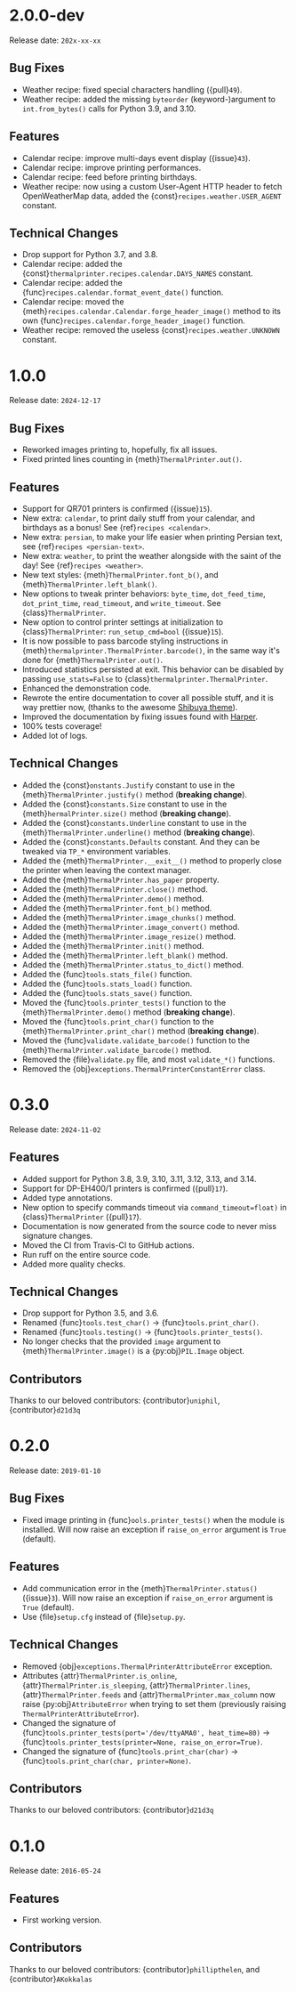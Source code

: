 # 2.0.0-dev

Release date: `202x-xx-xx`

## Bug Fixes

- Weather recipe: fixed special characters handling ({pull}`49`).
- Weather recipe: added the missing `byteorder` (keyword-)argument to `int.from_bytes()` calls for Python 3.9, and 3.10.

## Features

- Calendar recipe: improve multi-days event display ({issue}`43`).
- Calendar recipe: improve printing performances.
- Calendar recipe: feed before printing birthdays.
- Weather recipe: now using a custom User-Agent HTTP header to fetch OpenWeatherMap data, added the {const}`recipes.weather.USER_AGENT` constant.

## Technical Changes

- Drop support for Python 3.7, and 3.8.
- Calendar recipe: added the {const}`thermalprinter.recipes.calendar.DAYS_NAMES` constant.
- Calendar recipe: added the {func}`recipes.calendar.format_event_date()` function.
- Calendar recipe: moved the {meth}`recipes.calendar.Calendar.forge_header_image()` method to its own {func}`recipes.calendar.forge_header_image()` function.
- Weather recipe: removed the useless {const}`recipes.weather.UNKNOWN` constant.

# 1.0.0

Release date: `2024-12-17`

## Bug Fixes

- Reworked images printing to, hopefully, fix all issues.
- Fixed printed lines counting in {meth}`ThermalPrinter.out()`.

## Features

- Support for QR701 printers is confirmed ({issue}`15`).
- New extra: `calendar`, to print daily stuff from your calendar, and birthdays as a bonus! See {ref}`recipes <calendar>`.
- New extra: `persian`, to make your life easier when printing Persian text, see {ref}`recipes <persian-text>`.
- New extra: `weather`, to print the weather alongside with the saint of the day! See {ref}`recipes <weather>`.
- New text styles: {meth}`ThermalPrinter.font_b()`, and {meth}`ThermalPrinter.left_blank()`.
- New options to tweak printer behaviors: `byte_time`, `dot_feed_time`, `dot_print_time`, `read_timeout`, and `write_timeout`. See {class}`ThermalPrinter`.
- New option to control printer settings at initialization to {class}`ThermalPrinter`: `run_setup_cmd=bool` ({issue}`15`).
- It is now possible to pass barcode styling instructions in {meth}`thermalprinter.ThermalPrinter.barcode()`, in the same way it's done for {meth}`ThermalPrinter.out()`.
- Introduced statistics persisted at exit. This behavior can be disabled by passing `use_stats=False` to {class}`thermalprinter.ThermalPrinter`.
- Enhanced the demonstration code.
- Rewrote the entire documentation to cover all possible stuff, and it is way prettier now, (thanks to the awesome [Shibuya theme](https://shibuya.lepture.com)).
- Improved the documentation by fixing issues found with [Harper](https://github.com/elijah-potter/harper).
- 100% tests coverage!
- Added lot of logs.

## Technical Changes

- Added the {const}`onstants.Justify` constant to use in the {meth}`ThermalPrinter.justify()` method (**breaking change**).
- Added the {const}`constants.Size` constant to use in the {meth}`hermalPrinter.size()` method (**breaking change**).
- Added the {const}`constants.Underline` constant to use in the {meth}`ThermalPrinter.underline()` method (**breaking change**).
- Added the {const}`constants.Defaults` constant. And they can be tweaked via `TP_*` environment variables.
- Added the {meth}`ThermalPrinter.__exit__()` method to properly close the printer when leaving the context manager.
- Added the {meth}`ThermalPrinter.has_paper` property.
- Added the {meth}`ThermalPrinter.close()` method.
- Added the {meth}`ThermalPrinter.demo()` method.
- Added the {meth}`ThermalPrinter.font_b()` method.
- Added the {meth}`ThermalPrinter.image_chunks()` method.
- Added the {meth}`ThermalPrinter.image_convert()` method.
- Added the {meth}`ThermalPrinter.image_resize()` method.
- Added the {meth}`ThermalPrinter.init()` method.
- Added the {meth}`ThermalPrinter.left_blank()` method.
- Added the {meth}`ThermalPrinter.status_to_dict()` method.
- Added the {func}`tools.stats_file()` function.
- Added the {func}`tools.stats_load()` function.
- Added the {func}`tools.stats_save()` function.
- Moved the {func}`tools.printer_tests()` function to the {meth}`ThermalPrinter.demo()` method (**breaking change**).
- Moved the {func}`tools.print_char()` function to the {meth}`ThermalPrinter.print_char()` method (**breaking change**).
- Moved the {func}`validate.validate_barcode()` function to the {meth}`ThermalPrinter.validate_barcode()` method.
- Removed the {file}`validate.py` file, and most `validate_*()` functions.
- Removed the {obj}`exceptions.ThermalPrinterConstantError` class.

# 0.3.0

Release date: `2024-11-02`

## Features

- Added support for Python 3.8, 3.9, 3.10, 3.11, 3.12, 3.13, and 3.14.
- Support for DP-EH400/1 printers is confirmed ({pull}`17`).
- Added type annotations.
- New option to specify commands timeout via `command_timeout=float)` in {class}`ThermalPrinter` ({pull}`17`).
- Documentation is now generated from the source code to never miss signature changes.
- Moved the CI from Travis-CI to GitHub actions.
- Run ruff on the entire source code.
- Added more quality checks.

## Technical Changes

- Drop support for Python 3.5, and 3.6.
- Renamed {func}`tools.test_char()` → {func}`tools.print_char()`.
- Renamed {func}`tools.testing()` → {func}`tools.printer_tests()`.
- No longer checks that the provided `image` argument to {meth}`ThermalPrinter.image()` is a {py:obj}`PIL.Image` object.

## Contributors

Thanks to our beloved contributors: {contributor}`uniphil`, {contributor}`d21d3q`

# 0.2.0

Release date: `2019-01-10`

## Bug Fixes

- Fixed image printing in {func}`ools.printer_tests()` when the module is installed. Will now raise an exception if `raise_on_error` argument is `True` (default).

## Features

- Add communication error in the {meth}`ThermalPrinter.status()` ({issue}`3`). Will now raise an exception if `raise_on_error` argument is `True` (default).
- Use {file}`setup.cfg` instead of {file}`setup.py`.

## Technical Changes

- Removed {obj}`exceptions.ThermalPrinterAttributeError` exception.
- Attributes {attr}`ThermalPrinter.is_online`, {attr}`ThermalPrinter.is_sleeping`, {attr}`ThermalPrinter.lines`, {attr}`ThermalPrinter.feeds` and {attr}`ThermalPrinter.max_column` now raise {py:obj}`AttributeError` when trying to set them (previously raising `ThermalPrinterAttributeError`).
- Changed the signature of {func}`tools.printer_tests(port='/dev/ttyAMA0', heat_time=80)` → {func}`tools.printer_tests(printer=None, raise_on_error=True)`.
- Changed the signature of {func}`tools.print_char(char)` → {func}`tools.print_char(char, printer=None)`.

## Contributors

Thanks to our beloved contributors: {contributor}`d21d3q`

# 0.1.0

Release date: `2016-05-24`

## Features

- First working version.

## Contributors

Thanks to our beloved contributors: {contributor}`phillipthelen`, and {contributor}`AKokkalas`
